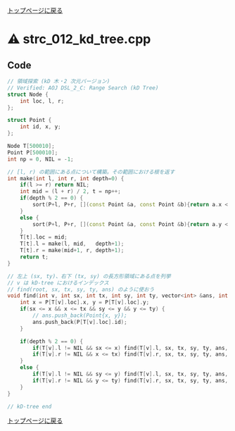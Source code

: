 <!-- mathjax config similar to math.stackexchange -->
<script type="text/x-mathjax-config">
MathJax.Hub.Config({
  jax: ["input/TeX", "output/HTML-CSS"],
  tex2jax: {
    inlineMath: [ ['$', '$'] ],
    displayMath: [ ['$$', '$$']],
    processEscapes: true,
    skipTags: ['script', 'noscript', 'style', 'textarea', 'pre', 'code']
  },
  messageStyle: "none",
  "HTML-CSS": { preferredFont: "TeX", availableFonts: ["STIX","TeX"] }
});
</script>
<script src="http://cdn.mathjax.org/mathjax/latest/MathJax.js?config=TeX-AMS_HTML" type="text/javascript"></script>

<script type="text/javascript" src="https://cdnjs.cloudflare.com/ajax/libs/jquery/3.4.1/jquery.min.js"></script>
<link rel="stylesheet" href="../css/copy-button.css" />
<script type="text/javascript" src="../js/balloons.js"></script>
<script type="text/javascript" src="../js/copy-button.js"></script>



[トップページに戻る](../index.html)

# :warning: strc\_012\_kd\_tree.cpp

## Code

```cpp
// 領域探索 (kD 木・2 次元バージョン)
// Verified: AOJ DSL_2_C: Range Search (kD Tree)
struct Node {
    int loc, l, r;
};

struct Point {
    int id, x, y;
};

Node T[500010];
Point P[500010];
int np = 0, NIL = -1;

// [l, r) の範囲にある点について構築。その範囲における根を返す
int make(int l, int r, int depth=0) {
    if(l >= r) return NIL;
    int mid = (l + r) / 2, t = np++;
    if(depth % 2 == 0) {
        sort(P+l, P+r, [](const Point &a, const Point &b){return a.x < b.x;});
    }
    else {
        sort(P+l, P+r, [](const Point &a, const Point &b){return a.y < b.y;});
    }
    T[t].loc = mid;
    T[t].l = make(l, mid,   depth+1);
    T[t].r = make(mid+1, r, depth+1);
    return t;
}

// 左上 (sx, ty)、右下 (tx, sy) の長方形領域にある点を列挙
// v は kD-tree におけるインデックス
// find(root, sx, tx, sy, ty, ans) のように使おう
void find(int v, int sx, int tx, int sy, int ty, vector<int> &ans, int depth=0) {
    int x = P[T[v].loc].x, y = P[T[v].loc].y;
    if(sx <= x && x <= tx && sy <= y && y <= ty) {
        // ans.push_back(Point{x, y});
        ans.push_back(P[T[v].loc].id);
    }

    if(depth % 2 == 0) {
        if(T[v].l != NIL && sx <= x) find(T[v].l, sx, tx, sy, ty, ans, depth+1);
        if(T[v].r != NIL && x <= tx) find(T[v].r, sx, tx, sy, ty, ans, depth+1);
    }
    else {
        if(T[v].l != NIL && sy <= y) find(T[v].l, sx, tx, sy, ty, ans, depth+1);
        if(T[v].r != NIL && y <= ty) find(T[v].r, sx, tx, sy, ty, ans, depth+1);
    }
}

// kD-tree end

```

[トップページに戻る](../index.html)
